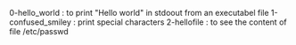 0-hello_world :  to print "Hello world" in stdoout from an executabel file
1-confused_smiley : print special characters
2-hellofile : to see the content of file /etc/passwd
